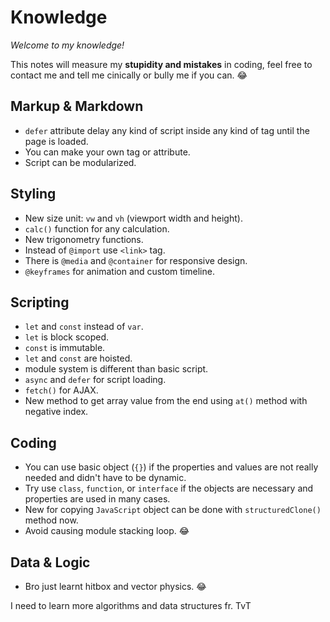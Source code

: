 # Knowledge
*Welcome to my knowledge!*

This notes will measure my **stupidity and mistakes** in coding, feel free to contact me and tell me cinically or bully me if you can. :joy:

## Markup & Markdown
- `defer` attribute delay any kind of script inside any kind of tag until the page is loaded.
- You can make your own tag or attribute.
- Script can be modularized.

## Styling
- New size unit: `vw` and `vh` (viewport width and height).
- `calc()` function for any calculation.
- New trigonometry functions.
- Instead of `@import` use `<link>` tag.
- There is `@media` and `@container` for responsive design.
- `@keyframes` for animation and custom timeline.

## Scripting
- `let` and `const` instead of `var`.
- `let` is block scoped.
- `const` is immutable.
- `let` and `const` are hoisted.
- module system is different than basic script.
- `async` and `defer` for script loading.
- `fetch()` for AJAX.
- New method to get array value from the end using `at()` method with negative index.

## Coding
- You can use basic object (`{}`) if the properties and values are not really needed and didn't have to be dynamic.
- Try use `class`, `function`, or `interface` if the objects are necessary and properties are used in many cases.
- New for copying `JavaScript` object can be done with `structuredClone()` method now.
- Avoid causing module stacking loop. :joy:

## Data & Logic
- Bro just learnt hitbox and vector physics. :joy:

I need to learn more algorithms and data structures fr. TvT
